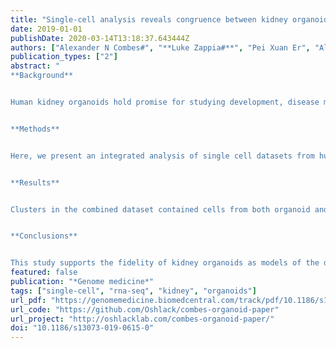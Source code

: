 ```yaml
---
title: "Single-cell analysis reveals congruence between kidney organoids and human fetal kidney"
date: 2019-01-01
publishDate: 2020-03-14T13:18:37.643444Z
authors: ["Alexander N Combes#", "**Luke Zappia#**", "Pei Xuan Er", "Alicia Oshlack", "Melissa H Little"]
publication_types: ["2"]
abstract: "
**Background**


Human kidney organoids hold promise for studying development, disease modelling and drug screening. However, the utility of stem cell-derived kidney tissues will depend on how faithfully these replicate normal fetal development at the level of cellular identity and complexity.


**Methods**


Here, we present an integrated analysis of single cell datasets from human kidney organoids and human fetal kidney to assess similarities and differences between the component cell types.


**Results**


Clusters in the combined dataset contained cells from both organoid and fetal kidney with transcriptional congruence for key stromal, endothelial and nephron cell type-specific markers. Organoid enriched neural, glial and muscle progenitor populations were also evident. Major transcriptional differences between organoid and human tissue were likely related to technical artefacts. Cell type-specific comparisons revealed differences in stromal, endothelial and nephron progenitor cell types including expression of WNT2B in the human fetal kidney stroma.


**Conclusions**


This study supports the fidelity of kidney organoids as models of the developing kidney and affirms their potential in disease modelling and drug screening."
featured: false
publication: "*Genome medicine*"
tags: ["single-cell", "rna-seq", "kidney", "organoids"]
url_pdf: "https://genomemedicine.biomedcentral.com/track/pdf/10.1186/s13073-019-0615-0"
url_code: "https://github.com/Oshlack/combes-organoid-paper"
url_project: "http://oshlacklab.com/combes-organoid-paper/"
doi: "10.1186/s13073-019-0615-0"
---
```


